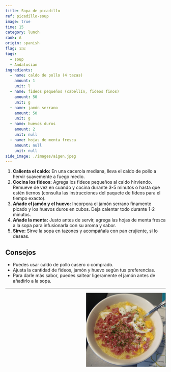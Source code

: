 ```yaml
---
title: Sopa de picadillo
ref: picadillo-soup
image: true
time: 15
category: lunch
rank: A
origin: spanish
flag: 🇪🇸
tags:
  - soup
  - Andalusian
ingredients:
  - name: caldo de pollo (4 tazas)
    amount: 1
    unit: l
  - name: fideos pequeños (cabellín, fideos finos)
    amount: 50
    unit: g
  - name: jamón serrano
    amount: 50
    unit: g
  - name: huevos duros
    amount: 2
    unit: null
  - name: hojas de menta fresca
    amount: null
    unit: null
side_image: ./images/aigen.jpeg
---
```


1. **Calienta el caldo:** En una cacerola mediana, lleva el caldo de pollo a hervir suavemente a fuego medio.
2. **Cocina los fideos:** Agrega los fideos pequeños al caldo hirviendo. Remueve de vez en cuando y cocina durante 3-5 minutos o hasta que estén tiernos (consulta las instrucciones del paquete de fideos para el tiempo exacto).
3. **Añade el jamón y el huevo:** Incorpora el jamón serrano finamente picado y los huevos duros en cubos. Deja calentar todo durante 1-2 minutos.
4. **Añade la menta:** Justo antes de servir, agrega las hojas de menta fresca a la sopa para infusionarla con su aroma y sabor.
5. **Sirve:** Sirve la sopa en tazones y acompáñala con pan crujiente, si lo deseas.

## Consejos
- Puedes usar caldo de pollo casero o comprado.
- Ajusta la cantidad de fideos, jamón y huevo según tus preferencias.
- Para darle más sabor, puedes saltear ligeramente el jamón antes de añadirlo a la sopa.
  
---

<img src="images/picadillo_soup.png" style="width:250px; float:right;"/>